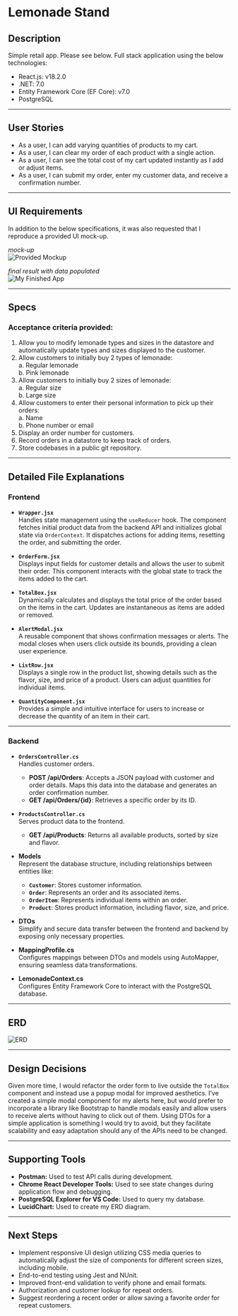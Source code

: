 # Lemonade Stand

## **Description**
Simple retail app. Please see below. Full stack application using the below technologies:  
* React.js: v18.2.0  
* .NET: 7.0  
* Entity Framework Core (EF Core): v7.0  
* PostgreSQL  

---

## **User Stories**
* As a user, I can add varying quantities of products to my cart.  
* As a user, I can clear my order of each product with a single action.  
* As a user, I can see the total cost of my cart updated instantly as I add or adjust items.  
* As a user, I can submit my order, enter my customer data, and receive a confirmation number.  

---

## **UI Requirements**
In addition to the below specifications, it was also requested that I reproduce a provided UI mock-up.  

_mock-up_  
![Provided Mockup](mockup.png)  

_final result with data populated_  
![My Finished App](Final.jpg)  

---

## **Specs**
### **Acceptance criteria provided:**
1. Allow you to modify lemonade types and sizes in the datastore and automatically update types and sizes displayed to the customer.  
2. Allow customers to initially buy 2 types of lemonade:  
   a. Regular lemonade  
   b. Pink lemonade  
3. Allow customers to initially buy 2 sizes of lemonade:  
   a. Regular size  
   b. Large size  
4. Allow customers to enter their personal information to pick up their orders:  
   a. Name  
   b. Phone number or email  
5. Display an order number for customers.  
6. Record orders in a datastore to keep track of orders.  
7. Store codebases in a public git repository.  

---

## **Detailed File Explanations**

### **Frontend**
- **`Wrapper.jsx`**  
  Handles state management using the `useReducer` hook. The component fetches initial product data from the backend API and initializes global state via `OrderContext`. It dispatches actions for adding items, resetting the order, and submitting the order.

- **`OrderForm.jsx`**  
  Displays input fields for customer details and allows the user to submit their order. This component interacts with the global state to track the items added to the cart.

- **`TotalBox.jsx`**  
  Dynamically calculates and displays the total price of the order based on the items in the cart. Updates are instantaneous as items are added or removed.

- **`AlertModal.jsx`**  
  A reusable component that shows confirmation messages or alerts. The modal closes when users click outside its bounds, providing a clean user experience.

- **`ListRow.jsx`**  
  Displays a single row in the product list, showing details such as the flavor, size, and price of a product. Users can adjust quantities for individual items.

- **`QuantityComponent.jsx`**  
  Provides a simple and intuitive interface for users to increase or decrease the quantity of an item in their cart.

---

### **Backend**
- **`OrdersController.cs`**  
  Handles customer orders.  
  - **POST /api/Orders**: Accepts a JSON payload with customer and order details. Maps this data into the database and generates an order confirmation number.  
  - **GET /api/Orders/{id}**: Retrieves a specific order by its ID.

- **`ProductsController.cs`**  
  Serves product data to the frontend.  
  - **GET /api/Products**: Returns all available products, sorted by size and flavor.

- **Models**  
  Represent the database structure, including relationships between entities like:  
  - **`Customer`**: Stores customer information.  
  - **`Order`**: Represents an order and its associated items.  
  - **`OrderItem`**: Represents individual items within an order.  
  - **`Product`**: Stores product information, including flavor, size, and price.

- **DTOs**  
  Simplify and secure data transfer between the frontend and backend by exposing only necessary properties.

- **MappingProfile.cs**  
  Configures mappings between DTOs and models using AutoMapper, ensuring seamless data transformations.

- **LemonadeContext.cs**  
  Configures Entity Framework Core to interact with the PostgreSQL database.

---

## **ERD**
![ERD](<Lemonade ERD.png>)

---

## **Design Decisions**
Given more time, I would refactor the order form to live outside the `TotalBox` component and instead use a popup modal for improved aesthetics. I’ve created a simple modal component for my alerts here, but would prefer to incorporate a library like Bootstrap to handle modals easily and allow users to receive alerts without having to click out of them. Using DTOs for a simple application is something I would try to avoid, but they facilitate scalability and easy adaptation should any of the APIs need to be changed.

---

## **Supporting Tools**
- **Postman:** Used to test API calls during development.  
- **Chrome React Developer Tools:** Used to see state changes during application flow and debugging.  
- **PostgreSQL Explorer for VS Code:** Used to query my database.  
- **LucidChart:** Used to create my ERD diagram.

---

## **Next Steps**
- Implement responsive UI design utilizing CSS media queries to automatically adjust the size of components for different screen sizes, including mobile.  
- End-to-end testing using Jest and NUnit.  
- Improved front-end validation to verify phone and email formats.  
- Authorization and customer lookup for repeat orders.  
- Suggest reordering a recent order or allow saving a favorite order for repeat customers.
